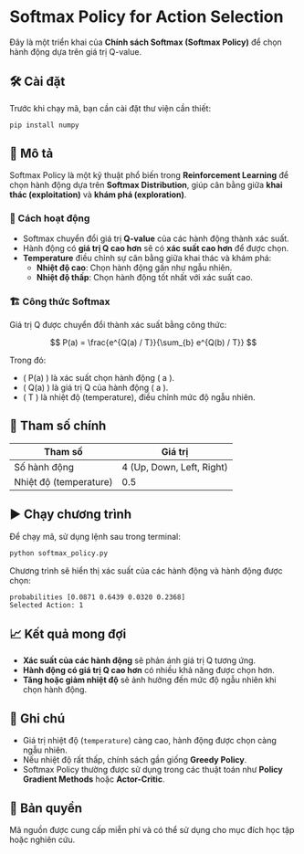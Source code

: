 # Softmax Policy for Action Selection

Đây là một triển khai của **Chính sách Softmax (Softmax Policy)** để chọn hành động dựa trên giá trị Q-value.

## 🛠 Cài đặt

Trước khi chạy mã, bạn cần cài đặt thư viện cần thiết:

```bash
pip install numpy
```

## 📜 Mô tả

Softmax Policy là một kỹ thuật phổ biến trong **Reinforcement Learning** để chọn hành động dựa trên **Softmax Distribution**, giúp cân bằng giữa **khai thác (exploitation)** và **khám phá (exploration)**.

### 🎯 Cách hoạt động
- Softmax chuyển đổi giá trị **Q-value** của các hành động thành xác suất.
- Hành động có **giá trị Q cao hơn** sẽ có **xác suất cao hơn** để được chọn.
- **Temperature** điều chỉnh sự cân bằng giữa khai thác và khám phá:
  - **Nhiệt độ cao**: Chọn hành động gần như ngẫu nhiên.
  - **Nhiệt độ thấp**: Chọn hành động tốt nhất với xác suất cao.

### 🏗 Công thức Softmax

Giá trị Q được chuyển đổi thành xác suất bằng công thức:

$$ P(a) = \frac{e^{Q(a) / T}}{\sum_{b} e^{Q(b) / T}} $$

Trong đó:
- \( P(a) \) là xác suất chọn hành động \( a \).
- \( Q(a) \) là giá trị Q của hành động \( a \).
- \( T \) là nhiệt độ (temperature), điều chỉnh mức độ ngẫu nhiên.

## 🔢 Tham số chính

| Tham số | Giá trị |
|---------|--------|
| Số hành động | 4 (Up, Down, Left, Right) |
| Nhiệt độ (temperature) | 0.5 |

## ▶️ Chạy chương trình

Để chạy mã, sử dụng lệnh sau trong terminal:

```bash
python softmax_policy.py
```

Chương trình sẽ hiển thị xác suất của các hành động và hành động được chọn:

```
probabilities [0.0871 0.6439 0.0320 0.2368]
Selected Action: 1
```

## 📈 Kết quả mong đợi
- **Xác suất của các hành động** sẽ phản ánh giá trị Q tương ứng.
- **Hành động có giá trị Q cao hơn** có nhiều khả năng được chọn hơn.
- **Tăng hoặc giảm nhiệt độ** sẽ ảnh hưởng đến mức độ ngẫu nhiên khi chọn hành động.

## 📌 Ghi chú
- Giá trị nhiệt độ (`temperature`) càng cao, hành động được chọn càng ngẫu nhiên.
- Nếu nhiệt độ rất thấp, chính sách gần giống **Greedy Policy**.
- Softmax Policy thường được sử dụng trong các thuật toán như **Policy Gradient Methods** hoặc **Actor-Critic**.

## 📜 Bản quyền
Mã nguồn được cung cấp miễn phí và có thể sử dụng cho mục đích học tập hoặc nghiên cứu.

